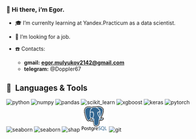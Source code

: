 ### 👋 Hi there, i’m Egor. 

- 🎓 I’m currenlty learning at Yandex.Practicum as a data scientist.

- 🔎 I’m looking for a job.

- ☎️ Contacts: 

  - **gmail:** **egor.mulyukov2142@gmail.com**
  - **telegram:** @Doppler67



         
<h2> 🔧 &nbsp;Languages & Tools</h2>
<p align="left">
<img src="https://cdn.jsdelivr.net/gh/devicons/devicon/icons/python/python-original.svg" alt="python" width="70" height="70" />         
<img src="https://cdn.jsdelivr.net/gh/devicons/devicon/icons/numpy/numpy-original.svg" alt="numpy" width="70" height="70" /> 
<img src="https://cdn.jsdelivr.net/gh/devicons/devicon/icons/pandas/pandas-original.svg" alt="pandas" width="70" height="70" />
<img src="https://upload.wikimedia.org/wikipedia/commons/0/05/Scikit_learn_logo_small.svg" alt="scikit_learn" width="70" height="70"/>
<img src="https://res.cloudinary.com/crunchbase-production/image/upload/c_lpad,h_256,w_256,f_auto,q_auto:eco,dpr_1/vqzfmqnwwgfzcoc5r9dr" alt="xgboost" width="70" height="70" />
<img src="https://upload.wikimedia.org/wikipedia/commons/thumb/a/ae/Keras_logo.svg/512px-Keras_logo.svg.png" alt="keras" width="70" height="70" />
<img src="https://cdn.jsdelivr.net/gh/devicons/devicon/icons/pytorch/pytorch-original.svg" alt="pytorch" width="70" height="70" />
<img src="https://upload.wikimedia.org/wikipedia/commons/thumb/8/84/Matplotlib_icon.svg/1200px-Matplotlib_icon.svg.png" alt="seaborn" width="70" height="70"/>
<img src="https://seaborn.pydata.org/_images/logo-mark-lightbg.svg" alt="seaborn" width="70" height="70"/>
<img src="https://shap.readthedocs.io/en/latest/_static/shap_logo_white.png" alt="shap" width="70" height="70" />
<img src="https://raw.githubusercontent.com/devicons/devicon/master/icons/postgresql/postgresql-original-wordmark.svg"alt="postgresql" width="70" height="70" />
<img src="https://cdn.jsdelivr.net/gh/devicons/devicon/icons/git/git-original.svg" alt="git" width="70" height="70" />


</p>
